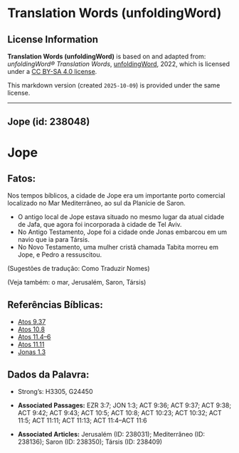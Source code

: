 # Translation Words (unfoldingWord)

## License Information

**Translation Words (unfoldingWord)** is based on and adapted from: _unfoldingWord® Translation Words_, [unfoldingWord](https://unfoldingword.org/utw), 2022, which is licensed under a [CC BY-SA 4.0 license](https://creativecommons.org/licenses/by-sa/4.0/legalcode.en).

This markdown version (created `2025-10-09`) is provided under the same license.



--------------------------------

## Jope (id: 238048)

Jope
====

Fatos:
------

Nos tempos bíblicos, a cidade de Jope era um importante porto comercial localizado no Mar Mediterrâneo, ao sul da Planície de Saron.

* O antigo local de Jope estava situado no mesmo lugar da atual cidade de Jafa, que agora foi incorporada à cidade de Tel Aviv.
* No Antigo Testamento, Jope foi a cidade onde Jonas embarcou em um navio que ia para Társis.
* No Novo Testamento, uma mulher cristã chamada Tabita morreu em Jope, e Pedro a ressuscitou.

(Sugestões de tradução: Como Traduzir Nomes)

(Veja também: o mar, Jerusalém, Saron, Társis)

Referências Bíblicas:
---------------------

* [Atos 9\.37](https://ref.ly/Acts9:37)
* [Atos 10\.8](https://ref.ly/Acts10:8)
* [Atos 11\.4–6](https://ref.ly/Acts11:4-Acts11:6)
* [Atos 11\.11](https://ref.ly/Acts11:11)
* [Jonas 1\.3](https://ref.ly/Jonah1:3)

Dados da Palavra:
-----------------

* Strong’s: H3305, G24450

* **Associated Passages:** EZR 3:7; JON 1:3; ACT 9:36; ACT 9:37; ACT 9:38; ACT 9:42; ACT 9:43; ACT 10:5; ACT 10:8; ACT 10:23; ACT 10:32; ACT 11:5; ACT 11:11; ACT 11:13; ACT 11:4–ACT 11:6
* **Associated Articles:** Jerusalém (ID: 238031); Mediterrâneo (ID: 238136); Saron (ID: 238350); Társis (ID: 238409)

